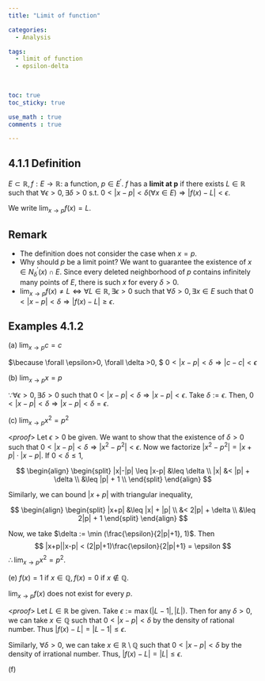 ```yaml
---
title: "Limit of function"

categories:
  - Analysis

tags:
  - limit of function
  - epsilon-delta
  
  

toc: true
toc_sticky: true

use_math : true
comments : true

---
```



## 4.1.1 Definition
$E \subset \mathbb{R}, f: E \rightarrow \mathbb{R}$: a function, $p \in E^\prime$.
$f$ has a **limit at p** if there exists $L\in \mathbb{R}$ such that $\forall \epsilon >0, \exists \delta >0$ s.t.
$0 <|x-p|<\delta (\forall x \in E) \Rightarrow |f(x)-L| < \epsilon.$

We write $\displaystyle{\lim_{x\to p}f(x) = L}$.


## Remark
- The definition does not consider the case when $x=p$.
- Why should $p$ be a limit point? 
  We want to guarantee the existence of  $x\in N^\prime_\delta (x) \cap E$.      Since every deleted neighborhood of $p$ contains infinitely many points of $E$,     there is such $x$ for every $\delta >0.$
 - $\displaystyle{\lim_{x\to p}f(x) \neq L} \iff \forall L \in \mathbb{R}, \exists \epsilon >0$ such that $\forall \delta >0, \exists x\in E$ 
   such that $0<|x-p|<\delta \Rightarrow |f(x) - L| \geq \epsilon .$

## Examples 4.1.2
(a) $\displaystyle{\lim_{x\to p}c = c}$

$\because \forall \epsilon>0, \forall \delta >0, $
$0<|x-p|<\delta \Rightarrow |c-c| <\epsilon$

(b) $\displaystyle{\lim_{x\to p}x = p}$

$\because \forall \epsilon >0, \exists \delta >0$ such that $0<|x-p|<\delta \Rightarrow |x-p|<\epsilon$. 
Take $\delta :=\epsilon$. Then, $0<|x-p|<\delta \Rightarrow |x-p|<\delta=\epsilon$.

(c) $\displaystyle{\lim_{x\to p}x^2 = p^2}$

<*proof*>
Let $\epsilon >0$ be given. We want to show that the existence of $\delta >0$ such that $0<|x-p|<\delta \Rightarrow |x^2-p^2| <\epsilon.$
Now we factorize $|x^2-p^2| = |x+p|\cdot |x-p|$. If $0<\delta \leq 1$,

$$
\begin{align}
\begin{split}
|x|-|p| \leq |x-p| &\leq \delta \\
|x| &< |p| + \delta \\
&\leq |p| + 1 \\
\end{split}
\end{align}
$$

Similarly, we can bound $|x+p|$ with triangular inequality,

$$
\begin{align}
\begin{split}
|x+p| &\leq |x| + |p| \\
&< 2|p| + \delta \\
&\leq 2|p| + 1
\end{split}
\end{align}
$$

Now, we take $\delta := \min (\frac{\epsilon}{2|p|+1}, 1)$. Then 
$$
|x+p||x-p| < (2|p|+1)\frac{\epsilon}{2|p|+1} = \epsilon
$$ 
$\therefore \displaystyle{\lim_{x\to p}}x^2 = p^2.$
 $$\tag*{$\square$}$$

(e) $f(x) = 1 \text{ if } x \in \mathbb{Q}, f(x) = 0 \text{ if } x \not\in \mathbb{Q}.$

$\displaystyle{\lim_{x\to p}f(x)}$ does not exist for every $p$.

<*proof*>
Let $L \in \mathbb{R}$ be given. Take $\epsilon := \max (|L-1|, |L|)$.
Then for any $\delta >0$, we can take $x \in \mathbb{Q}$ such that $0<|x-p| <\delta$ by the density of rational number. 
Thus $|f(x) - L| = |L-1| \leq \epsilon$.

Similarly, $\forall \delta >0$, we can take $x\in \mathbb{R}\setminus \mathbb{Q}$ such that $0<|x-p| <\delta$ by the density of irrational number. 
Thus, $|f(x) - L| = |L| \leq \epsilon$.
 $$\tag*{$\square$}$$

(f) 
